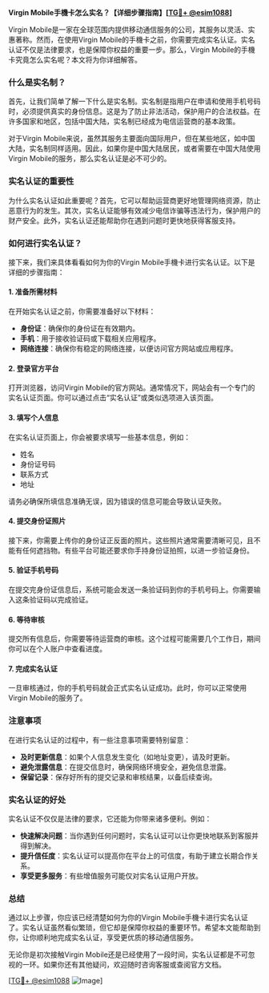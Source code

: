 **Virgin Mobile手機卡怎么实名？【详细步骤指南】[[TG💪+ @esim1088](https://t.me/s/esim1088)]**

Virgin Mobile是一家在全球范围内提供移动通信服务的公司，其服务以灵活、实惠著称。然而，在使用Virgin Mobile的手機卡之前，你需要完成实名认证。实名认证不仅是法律要求，也是保障你权益的重要一步。那么，Virgin Mobile的手機卡究竟怎么实名呢？本文将为你详细解答。

### 什么是实名制？

首先，让我们简单了解一下什么是实名制。实名制是指用户在申请和使用手机号码时，必须提供真实的身份信息。这是为了防止非法活动，保护用户的合法权益。在许多国家和地区，包括中国大陆，实名制已经成为电信运营商的基本政策。

对于Virgin Mobile来说，虽然其服务主要面向国际用户，但在某些地区，如中国大陆，实名制同样适用。因此，如果你是中国大陆居民，或者需要在中国大陆使用Virgin Mobile的服务，那么实名认证是必不可少的。

### 实名认证的重要性

为什么实名认证如此重要呢？首先，它可以帮助运营商更好地管理网络资源，防止恶意行为的发生。其次，实名认证能够有效减少电信诈骗等违法行为，保护用户的财产安全。此外，实名认证还能帮助你在遇到问题时更快地获得客服支持。

### 如何进行实名认证？

接下来，我们来具体看看如何为你的Virgin Mobile手機卡进行实名认证。以下是详细的步骤指南：

#### 1. 准备所需材料

在开始实名认证之前，你需要准备好以下材料：
- **身份证**：确保你的身份证在有效期内。
- **手机**：用于接收验证码或下载相关应用程序。
- **网络连接**：确保你有稳定的网络连接，以便访问官方网站或应用程序。

#### 2. 登录官方平台

打开浏览器，访问Virgin Mobile的官方网站。通常情况下，网站会有一个专门的实名认证页面。你可以通过点击“实名认证”或类似选项进入该页面。

#### 3. 填写个人信息

在实名认证页面上，你会被要求填写一些基本信息，例如：
- 姓名
- 身份证号码
- 联系方式
- 地址

请务必确保所填信息准确无误，因为错误的信息可能会导致认证失败。

#### 4. 提交身份证照片

接下来，你需要上传你的身份证正反面的照片。这些照片通常需要清晰可见，且不能有任何遮挡物。有些平台可能还要求你手持身份证拍照，以进一步验证身份。

#### 5. 验证手机号码

在提交完身份证信息后，系统可能会发送一条验证码到你的手机号码上。你需要输入这条验证码以完成验证。

#### 6. 等待审核

提交所有信息后，你需要等待运营商的审核。这个过程可能需要几个工作日，期间你可以在个人账户中查看进度。

#### 7. 完成实名认证

一旦审核通过，你的手机号码就会正式实名认证成功。此时，你可以正常使用Virgin Mobile的服务了。

### 注意事项

在进行实名认证的过程中，有一些注意事项需要特别留意：
- **及时更新信息**：如果个人信息发生变化（如地址变更），请及时更新。
- **避免泄露信息**：在提交信息时，确保网络环境安全，避免信息泄露。
- **保留记录**：保存好所有的提交记录和审核结果，以备后续查询。

### 实名认证的好处

实名认证不仅仅是法律的要求，它还能为你带来诸多便利。例如：
- **快速解决问题**：当你遇到任何问题时，实名认证可以让你更快地联系到客服并得到解决。
- **提升信任度**：实名认证可以提高你在平台上的可信度，有助于建立长期合作关系。
- **享受更多服务**：有些增值服务可能仅对实名认证用户开放。

### 总结

通过以上步骤，你应该已经清楚如何为你的Virgin Mobile手機卡进行实名认证了。实名认证虽然看似繁琐，但它却是保障你权益的重要环节。希望本文能帮助到你，让你顺利地完成实名认证，享受更优质的移动通信服务。

无论你是初次接触Virgin Mobile还是已经使用了一段时间，实名认证都是不可忽视的一环。如果你还有其他疑问，欢迎随时咨询客服或查阅官方文档。

[[TG💪+ @esim1088](https://t.me/s/esim1088) ![Image](https://i.postimg.cc/4NQfJmqS/Snipaste-2025-05-13-00-14-12.png)]